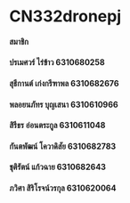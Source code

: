 # CN332dronepj
#### สมาชิก
#### ปรเมศวร์ ไร่ข้าว 6310680258
#### สุธีกานต์ เก่งกรีฑาพล 6310682676
#### พลอยนภัทร บุญเสนา 6310610966
#### สิรีธร อ่อนตระกูล 6310611048
#### กันตพัฒน์ โควาดิสัย 6310682783
#### ชุติรัตน์ แก้วฉาย 6310682643
#### ภวิศา สิริโรจน์วรกุล 6310620064
